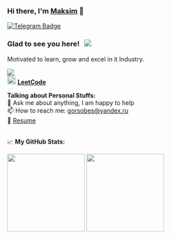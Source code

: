 ### Hi there, I'm <a href="https://github.com/gorsobes">Maksim</a> 👋

<a href="https://t.me/gors0bes" rel="nofollow"><img src="https://camo.githubusercontent.com/a656e15491abeb687ac466ec7c137cc75fb3244ef2b2cfb249da842e04b3fba4/68747470733a2f2f696d672e736869656c64732e696f2f62616467652f2d54656c656772616d2d3030383863633f7374796c653d666c61742d737175617265266c6f676f3d54656c656772616d266c6f676f436f6c6f723d7768697465" alt="Telegram Badge" data-canonical-src="https://img.shields.io/badge/-Telegram-0088cc?style=flat-square&amp;logo=Telegram&amp;logoColor=white" style="max-width:100%;"></a>

### Glad to see you here! &nbsp; ![](https://visitor-badge.glitch.me/badge?page_id=gorsobes.gorsobes)
 Motivated to learn, grow and excel in it Industry.
</br>

<img src="https://www.codewars.com/users/gorsobes/badges/micro" />
<div dir="auto"><a target="_blank" rel="noopener noreferrer nofollow" href="https://camo.githubusercontent.com/13b8fdd93ab46c4ff41f3d8e83f0eaafb503cfa2dc86744cb01b267c2dc01d54/68747470733a2f2f75706c6f61642e77696b696d656469612e6f72672f77696b6970656469612f636f6d6d6f6e732f312f31392f4c656574436f64655f6c6f676f5f626c61636b2e706e67"><img src="https://camo.githubusercontent.com/13b8fdd93ab46c4ff41f3d8e83f0eaafb503cfa2dc86744cb01b267c2dc01d54/68747470733a2f2f75706c6f61642e77696b696d656469612e6f72672f77696b6970656469612f636f6d6d6f6e732f312f31392f4c656574436f64655f6c6f676f5f626c61636b2e706e67" width="20" height="20" data-canonical-src="https://upload.wikimedia.org/wikipedia/commons/1/19/LeetCode_logo_black.png" style="max-width: 100%;"></a> <a target="_blank" href="https://leetcode.com/gorsobes/" rel="nofollow"><b> LeetCode</b></a></div>

<b>Talking about Personal Stuffs:</b>
</br>
💬 Ask me about anything, I am happy to help</br>
📫 How to reach me: <a href="mailto:gorsobes@yandex.ru">gorsobes@yandex.ru</a></br>
📝 <a href="https://resume-2022-maxim.vercel.app/" rel="nofollow">Resume</a></br>
</br>

📈 **My GitHub Stats:**
<p>
  <img height="180em" src="https://github-readme-stats.vercel.app/api?username=gorsobes&show_icons=true&hide_border=true&&count_private=true&include_all_commits=true" />
  <img height="180em" src="https://github-readme-stats.vercel.app/api/top-langs/?username=gorsobes&exclude_repo=KNN-Image-Classification&show_icons=true&hide_border=true&layout=compact&langs_count=8"/>
</p>

